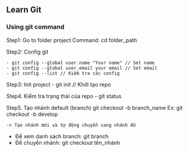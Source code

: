 ## Learn Git
### Using git command

Step1:
    Go to folder project
    Command: cd folder_path

Step2:
    Config git

    - git config --global user.name "Your name" // Set name
    - git config --global user.email your email // Set email
    - git config --list // Kiểm tra các config

Step3: Init project
    - git init  // Khởi tạo repo

Step4. Kiểm tra trạng thái của repo
    - git status

Step5. Tạo nhánh default (branch)
    git checkout -b branch_name
    Ex: git checkout -b develop

    -> Tạo nhánh mới và tự động chuyển sang nhánh đó

- Để xem danh sách branch: git branch
- Để chuyển nhánh: git checkout tên_nhánh